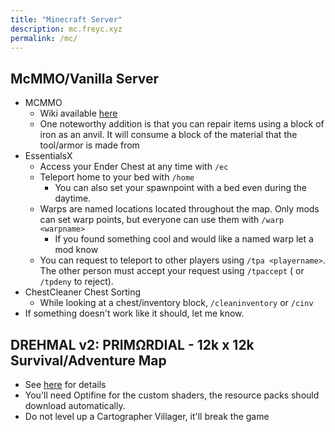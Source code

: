 ```yaml
---
title: "Minecraft Server"
description: mc.freyc.xyz
permalink: /mc/
---
```


## McMMO/Vanilla Server

* MCMMO
  * Wiki available [here](https://mcmmo.org/wiki/Main_Page)
  * One noteworthy addition is that you can repair items using a block of iron as an anvil. It will consume a block of the material that the tool/armor is made from
* EssentialsX
  * Access your Ender Chest at any time with `/ec`
  * Teleport home to your bed with `/home`
    * You can also set your spawnpoint with a bed even during the daytime.
  * Warps are named locations located throughout the map. Only mods can set warp points, but everyone can use them with `/warp <warpname>`
    * If you found something cool and would like a named warp let a mod know
  * You can request to teleport to other players using `/tpa <playername>`. The other person must accept your request using `/tpaccept` ( or `/tpdeny` to reject).
* ChestCleaner Chest Sorting
  * While looking at a chest/inventory block, `/cleaninventory` or `/cinv`
* If something doesn't work like it should, let me know.

## DREHMAL v2: PRIMΩRDIAL - 12k x 12k Survival/Adventure Map

* See [here](https://www.planetminecraft.com/project/drehmal-v2-prim-rdial-12k-x-12k-survival-adventure-map/) for details
* You'll need Optifine for the custom shaders, the resource packs should download automatically.
* Do not level up a Cartographer Villager, it'll break the game